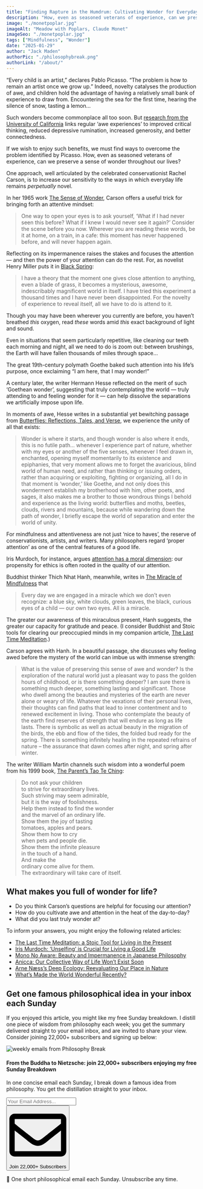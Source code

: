 ```yaml
---
title: "Finding Rapture in the Humdrum: Cultivating Wonder for Everyday Life"
description: "How, even as seasoned veterans of experience, can we preserve a sense of wonder throughout our lives? Advice from Pablo Picasso, Rachel Carson, and Hermann Hesse."
image: "./monetpoplar.jpg"
imageAlt: "Meadow with Poplars, Claude Monet"
imageSeo: "./monetpoplar.jpg"
tags: ["Mindfulness", "Wonder"]
date: "2025-01-29"
author: "Jack Maden"
authorPic: "./philosophybreak.png"
authorLink: "/about/"
---
```


<span class="big-letter">“E</span>very child is an artist,” declares Pablo Picasso. “The problem is how to remain an artist once we grow up.” Indeed, novelty catalyses the production of awe, and children hold the advantage of having a relatively small bank of experience to draw from. Encountering the sea for the first time, hearing the silence of snow, tasting a lemon…

Such wonders become commonplace all too soon. But <a target="_blank" rel="noopener noreferrer" href="https://ggsc.berkeley.edu/images/uploads/GGSC-JTF_White_Paper-Awe_FINAL.pdf">research from the University of California</a> links regular ‘awe experiences’ to improved critical thinking, reduced depressive rumination, increased generosity, and better connectedness.

If we wish to enjoy such benefits, we must find ways to overcome the problem identified by Picasso. How, even as seasoned veterans of experience, can we preserve a sense of wonder throughout our lives?

One approach, well articulated by the celebrated conservationist Rachel Carson, is to increase our sensitivity to the ways in which everyday life remains _perpetually_ novel.

In her 1965 work <a target="_blank" rel="noopener noreferrer sponsored" href="https://amzn.to/3BexBSw">The Sense of Wonder</a>, Carson offers a useful trick for bringing forth an attentive mindset:

>One way to open your eyes is to ask yourself, ‘What if I had never seen this before? What if I knew I would never see it again?’
​​Consider the scene before you now. Wherever you are reading these words, be it at home, on a train, in a cafe: this moment has never happened before, and will never happen again.

Reflecting on its impermanence raises the stakes and focuses the attention — and then the power of your attention can do the rest. For, as novelist Henry Miller puts it in <a target="_blank" rel="noopener noreferrer sponsored" href="https://amzn.to/3OHfIim">Black Spring</a>:

>I have a theory that the moment one gives close attention to anything, even a blade of grass, it becomes a mysterious, awesome, indescribably magnificent world in itself. I have tried this experiment a thousand times and I have never been disappointed.
For the novelty of experience to reveal itself, all we have to do is attend to it.

Though you may have been wherever you currently are before, you haven’t breathed _this_ oxygen, read _these_ words amid _this_ exact background of light and sound.

Even in situations that seem particularly repetitive, like cleaning our teeth each morning and night, all we need to do is zoom out: between brushings, the Earth will have fallen thousands of miles through space…

The great 19th-century polymath Goethe baked such attention into his life’s purpose, once exclaiming “I am here, that I may wonder!”

A century later, the writer Hermann Hesse reflected on the merit of such ‘Goethean wonder’, suggesting that truly contemplating the world — truly attending to and feeling wonder for it — can help dissolve the separations we artificially impose upon life.

In moments of awe, Hesse writes in a substantial yet bewitching passage from <a target="_blank" rel="noopener noreferrer sponsored" href="https://amzn.to/4gjQlil">Butterflies: Reflections, Tales, and Verse</a>, we experience the unity of all that exists:

>Wonder is where it starts, and though wonder is also where it ends, this is no futile path… whenever I experience part of nature, whether with my eyes or another of the five senses, whenever I feel drawn in, enchanted, opening myself momentarily to its existence and epiphanies, that very moment allows me to forget the avaricious, blind world of human need, and rather than thinking or issuing orders, rather than acquiring or exploiting, fighting or organizing, all I do in that moment is ‘wonder,’ like Goethe, and not only does this wonderment establish my brotherhood with him, other poets, and sages, it also makes me a brother to those wondrous things I behold and experience as the living world: butterflies and moths, beetles, clouds, rivers and mountains, because while wandering down the path of wonder, I briefly escape the world of separation and enter the world of unity.

For mindfulness and attentiveness are not just ‘nice to haves’, the reserve of conservationists, artists, and writers. Many philosophers regard ‘proper attention’ as one of the central features of a good life.

Iris Murdoch, for instance, argues [attention has a moral dimension](/articles/iris-murdoch-on-the-morality-of-attention-and-the-hostile-mother-in-law/): our propensity for ethics is often rooted in the quality of our attention.

Buddhist thinker Thich Nhat Hanh, meanwhile, writes in <a target="_blank" rel="noopener noreferrer sponsored" href="https://amzn.to/49jnSaf">The Miracle of Mindfulness</a> that

>Every day we are engaged in a miracle which we don’t even recognize: a blue sky, white clouds, green leaves, the black, curious eyes of a child — our own two eyes. All is a miracle.

The greater our awareness of this miraculous present, Hanh suggests, the greater our capacity for gratitude and peace. (I consider Buddhist and Stoic tools for clearing our preoccupied minds in my companion article, [The Last Time Meditation](/articles/the-last-time-meditation-a-stoic-tool-for-living-in-the-present/).)

Carson agrees with Hanh. In a beautiful passage, she discusses why feeling awed before the mystery of the world can imbue us with immense strength:

>What is the value of preserving this sense of awe and wonder? Is the exploration of the natural world just a pleasant way to pass the golden hours of childhood, or is there something deeper? I am sure there is something much deeper, something lasting and significant. Those who dwell among the beauties and mysteries of the earth are never alone or weary of life. Whatever the vexations of their personal lives, their thoughts can find paths that lead to inner contentment and to renewed excitement in living. Those who contemplate the beauty of the earth find reserves of strength that will endure as long as life lasts. There is symbolic as well as actual beauty in the migration of the birds, the ebb and flow of the tides, the folded bud ready for the spring. There is something infinitely healing in the repeated refrains of nature – the assurance that dawn comes after night, and spring after winter.

The writer William Martin channels such wisdom into a wonderful poem from his 1999 book, <a target="_blank" rel="noopener noreferrer sponsored" href="https://amzn.to/40KRVVx">The Parent’s Tao Te Ching</a>:

>Do not ask your children<br/>to strive for extraordinary lives.<br/>Such striving may seem admirable,<br/>but it is the way of foolishness.<br/>Help them instead to find the wonder<br/>and the marvel of an ordinary life.<br/>Show them the joy of tasting<br/>tomatoes, apples and pears.<br/>Show them how to cry<br/>when pets and people die.<br/>Show them the infinite pleasure<br/>in the touch of a hand.<br/>And make the<br/>ordinary come alive for them.<br/>The extraordinary will take care of itself.
​
## ​What makes you full of wonder for life?

- Do you think Carson’s questions are helpful for focusing our attention?
- How do you cultivate awe and attention in the heat of the day-to-day?
- What did you last truly wonder at?

To inform your answers, you might enjoy the following related articles:

- [The Last Time Meditation: a Stoic Tool for Living in the Present](/articles/the-last-time-meditation-a-stoic-tool-for-living-in-the-present/)
- [Iris Murdoch: ‘Unselfing’ is Crucial for Living a Good Life](/articles/iris-murdoch-unselfing-is-crucial-for-living-a-good-life/)
- [Mono No Aware: Beauty and Impermanence in Japanese Philosophy](/articles/mono-no-aware-beauty-and-impermanence-in-japanese-philosophy/)
- [Anicca: Our Collective Way of Life Won’t Exist Soon](/articles/anicca-our-collective-way-of-life-wont-exist-soon/)
- [Arne Næss’s Deep Ecology: Reevaluating Our Place in Nature](/articles/arne-naess-deep-ecology-reevaluating-our-place-in-nature/)
- [What’s Made the World Wonderful Recently?](/articles/whats-made-the-world-wonderful-recently/)

## Get one famous philosophical idea in your inbox each Sunday

<span class="big-letter">I</span>f you enjoyed this article, you might like my free Sunday breakdown. I distill one piece of wisdom from philosophy each week; you get the summary delivered straight to your email inbox, and are invited to share your view. Consider joining 22,000+ subscribers and signing up below:

<!--big subscribe-->
<div class="course-promo darkradial-background subscribe text-center">
    <img src="/static/6313d50bc32799a6c869239128784c7b/e7f7a/weekly-break.webp" alt="weekly emails from Philosophy Break">
    <h4>From the Buddha to Nietzsche: join 22,000+ subscribers enjoying my free Sunday Breakdown</h4>
    <p class="small-grey-font no-mar-bottom">In one concise email each Sunday, I break down a famous idea from philosophy. You get the distillation straight to your inbox.</p>
    <div class="small-pad-top">
        <form action="https://app.convertkit.com/forms/5812400/subscriptions" method="post" data-sv-form="5812400" data-uid="be0e52d3c0" data-format="inline" data-version="6" data-options="{&quot;settings&quot;:{&quot;after_subscribe&quot;:{&quot;action&quot;:&quot;message&quot;,&quot;success_message&quot;:&quot;Thank you, philosopher! Your welcome email will land in your inbox shortly.&quot;,&quot;redirect_url&quot;:&quot;/thank-you/&quot;},&quot;analytics&quot;:{&quot;google&quot;:null,&quot;fathom&quot;:null,&quot;facebook&quot;:null,&quot;segment&quot;:null,&quot;pinterest&quot;:null,&quot;sparkloop&quot;:null,&quot;googletagmanager&quot;:null},&quot;modal&quot;:{&quot;trigger&quot;:&quot;timer&quot;,&quot;scroll_percentage&quot;:null,&quot;timer&quot;:5,&quot;devices&quot;:&quot;all&quot;,&quot;show_once_every&quot;:15},&quot;powered_by&quot;:{&quot;show&quot;:false,&quot;url&quot;:&quot;https://convertkit.com/features/forms?utm_campaign=poweredby&amp;utm_content=form&amp;utm_medium=referral&amp;utm_source=dynamic&quot;},&quot;recaptcha&quot;:{&quot;enabled&quot;:false},&quot;return_visitor&quot;:{&quot;action&quot;:&quot;show&quot;,&quot;custom_content&quot;:&quot;&quot;},&quot;slide_in&quot;:{&quot;display_in&quot;:&quot;bottom_right&quot;,&quot;trigger&quot;:&quot;timer&quot;,&quot;scroll_percentage&quot;:null,&quot;timer&quot;:5,&quot;devices&quot;:&quot;all&quot;,&quot;show_once_every&quot;:15},&quot;sticky_bar&quot;:{&quot;display_in&quot;:&quot;top&quot;,&quot;trigger&quot;:&quot;timer&quot;,&quot;scroll_percentage&quot;:null,&quot;timer&quot;:5,&quot;devices&quot;:&quot;all&quot;,&quot;show_once_every&quot;:15}},&quot;version&quot;:&quot;6&quot;}" min-width="400 500 600 700 800">
        <div data-style="clean"><ul data-element="errors" data-group="alert"></ul><div data-element="fields" data-stacked="false">
            <div>
                <input name="email_address" aria-label="Your Email Address..." placeholder="Your Email Address..." required type="email" />
            </div>
            <button class="button primary" type="submit" data-element="submit"><div><div></div><div></div><div></div></div><span><svg xmlns="http://www.w3.org/2000/svg" viewBox="0 0 512 512"><path d="M464 64H48C21.49 64 0 85.49 0 112v288c0 26.51 21.49 48 48 48h416c26.51 0 48-21.49 48-48V112c0-26.51-21.49-48-48-48zm0 48v40.805c-22.422 18.259-58.168 46.651-134.587 106.49-16.841 13.247-50.201 45.072-73.413 44.701-23.208.375-56.579-31.459-73.413-44.701C106.18 199.465 70.425 171.067 48 152.805V112h416zM48 400V214.398c22.914 18.251 55.409 43.862 104.938 82.646 21.857 17.205 60.134 55.186 103.062 54.955 42.717.231 80.509-37.199 103.053-54.947 49.528-38.783 82.032-64.401 104.947-82.653V400H48z"/></svg>Join 22,000+ Subscribers</span></button>
            </div>
            </div>
        </form>
        <p class="tiny-mar-top no-mar-bottom review-font">💭 One short philosophical email each Sunday. Unsubscribe any time.</p>
    </div>
</div>
</div>